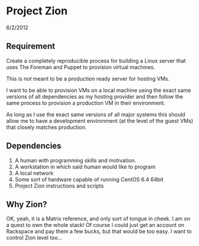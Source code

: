 
# Project Zion #
6/2/2012

## Requirement

Create a completely reproducible process for building a Linux server that uses The Foreman and Puppet to provision virtual machines.

This is *not* meant to be a production ready server for hosting VMs.

I want to be able to provision VMs on a local machine using the exact same versions of all dependencies as my hosting provider and then follow the same process to provision a production VM in their environment.

As long as I use the exact same versions of all major systems this should allow me to have a development environment (at the level of the guest VMs) that closely matches production.

## Dependencies

1. A human with programming skills and motivation.
1. A workstation in which said human would like to program
1. A local network
1. Some sort of hardware capable of running CentOS 6.4 64bit
1. Project Zion instructions and scripts

## Why Zion?

OK, yeah, it is a Matrix reference, and only sort of tongue in cheek. I am on a quest to own the whole stack! Of course I could just get an account on Rackspace and pay them a few bucks, but that would be too easy. I want to control Zion level too...
